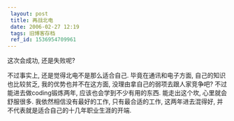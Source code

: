```yaml
---
 layout: post
 title: 再战北电
 date: 2006-02-27 12:19
 tags: 旧博客存档
 ref_id: 1536954709961
---
```

这次会成功, 还是失败呢?



不过事实上, 还是觉得北电不是那么适合自己. 毕竟在通讯和电子方面, 自己的知识也比较贫乏, 我的优势也并不在这方面, 没理由拿自己的弱项去跟人家竞争吧?
不过能进去做coding锻炼两年, 应该也会学到不少有用的东西. 能走出这个坎, 心里就会舒服很多. 我依然相信没有最好的工作, 只有最合适的工作,
这两年进去混得好, 并不代表就是适合自己的十几年职业生涯的开端.

